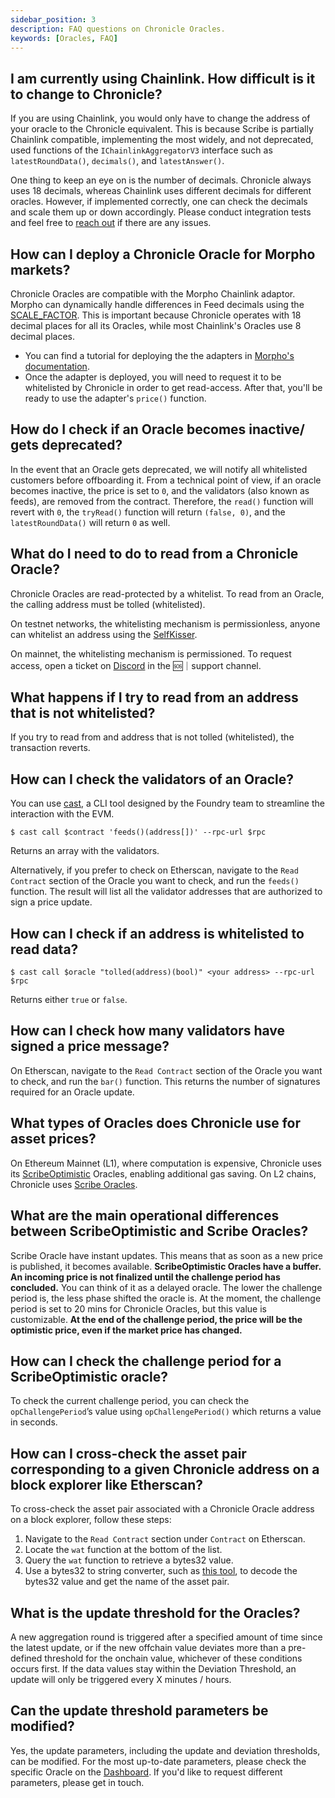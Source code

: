 ```yaml
---
sidebar_position: 3
description: FAQ questions on Chronicle Oracles.
keywords: [Oracles, FAQ]
---
```

## I am currently using Chainlink. How difficult is it to change to Chronicle?
If you are using Chainlink, you would only have to change the address of your oracle to the Chronicle equivalent. This is because Scribe is partially Chainlink compatible, implementing the most widely, and not deprecated, used functions of the `IChainlinkAggregatorV3` interface such as `latestRoundData()`, `decimals()`, and `latestAnswer()`. 

One thing to keep an eye on is the number of decimals. Chronicle always uses 18 decimals, whereas Chainlink uses different decimals for different oracles. However, if implemented correctly, one can check the decimals and scale them up or down accordingly. Please conduct integration tests and feel free to [reach out](https://discord.com/invite/CjgvJ9EspJ) if there are any issues.

## How can I deploy a Chronicle Oracle for Morpho markets?
Chronicle Oracles are compatible with the Morpho Chainlink adaptor. Morpho can dynamically handle differences in Feed decimals using the [SCALE_FACTOR](https://github.com/jar-o/morpho-blue-oracles/blob/b6c8ddb4666a6b7fe0b568ea3a5238bc8335de2a/src/morpho-chainlink/MorphoChainlinkOracleV2.sol#L145). This is important because Chronicle operates with 18 decimal places for all its Oracles, while most Chainlink's Oracles use 8 decimal places.
- You can find a tutorial for deploying the the adapters in [Morpho's documentation](https://github.com/morpho-org/morpho-blue-oracles/blob/main/src/morpho-chainlink/MorphoChainlinkOracleV2.sol).
- Once the adapter is deployed, you will need to request it to be whitelisted by Chronicle in order to get read-access. After that, you'll be ready to use the adapter's `price()` function. 

## How do I check if an Oracle becomes inactive/ gets deprecated?
In the event that an Oracle gets deprecated, we will notify all whitelisted customers before offboarding it.
From a technical point of view, if an oracle becomes inactive, the price is set to `0`, and the validators (also known as feeds), are removed from the contract. Therefore, the `read()` function will revert with `0`, the `tryRead()` function will return `(false, 0)`, and the `latestRoundData()` will return `0` as well. 

## What do I need to do to read from a Chronicle Oracle?

Chronicle Oracles are read-protected by a whitelist. To read from an Oracle, the calling address must be tolled (whitelisted).

On testnet networks, the whitelisting mechanism is permissionless, anyone can whitelist an address using the [SelfKisser](/Developers/Guides/whitelistAddress.md).

On mainnet, the whitelisting mechanism is permissioned. To request access, open a ticket on [Discord](https://discord.com/invite/CjgvJ9EspJ) in the 🆘｜support channel.

## What happens if I try to read from an address that is not whitelisted?

If you try to read from and address that is not tolled (whitelisted), the transaction reverts.


## How can I check the validators of an Oracle? 
You can use [cast](https://book.getfoundry.sh/reference/cast/cast), a CLI tool designed by the Foundry team to streamline the interaction with the EVM.

`$ cast call $contract 'feeds()(address[])' --rpc-url $rpc` 

Returns an array with the validators.

Alternatively, if you prefer to check on Etherscan, navigate to the `Read Contract` section of the Oracle you want to check, and run the `feeds()` function. The result will list all the validator addresses that are authorized to sign a price update. 

## How can I check if an address is whitelisted to read data?

`$ cast call $oracle "tolled(address)(bool)" <your address> --rpc-url $rpc`

Returns either `true` or `false`.

## How can I check how many validators have signed a price message?

On Etherscan, navigate to the `Read Contract` section of the Oracle you want to check, and run the `bar()` function. This returns the number of signatures required for an Oracle update. 

## What types of Oracles does Chronicle use for asset prices?

On Ethereum Mainnet (L1), where computation is expensive, Chronicle uses its [ScribeOptimistic](https://github.com/chronicleprotocol/scribe/blob/main/src/ScribeOptimistic.sol) Oracles, enabling additional gas saving. On L2 chains, Chronicle uses [Scribe Oracles](https://github.com/chronicleprotocol/scribe/blob/main/src/Scribe.sol). 

## What are the main operational differences between ScribeOptimistic and Scribe Oracles?
Scribe Oracle have instant updates. This means that as soon as a new price is published, it becomes available.
**ScribeOptimistic Oracles have a buffer. An incoming price is not finalized until the  challenge period has concluded.** You can think of it as a delayed oracle. The lower the challenge period is, the less phase shifted the oracle is. At the moment, the challenge period is set to 20 mins for Chronicle Oracles, but this value is customizable. **At the end of the challenge period, the price will be the optimistic price, even if the market price has changed.** 

## How can I check the challenge period for a ScribeOptimistic oracle?
To check the current challenge period, you can check the `opChallengePeriod`’s value using `opChallengePeriod()` which returns a value in seconds.

## How can I cross-check the asset pair corresponding to a given Chronicle address on a block explorer like Etherscan?
To cross-check the asset pair associated with a Chronicle Oracle address on a block explorer, follow these steps:
   1. Navigate to the `Read Contract` section under `Contract` on Etherscan.
   2. Locate the `wat` function at the bottom of the list.
   3. Query the `wat` function to retrieve a bytes32 value.
   4. Use a bytes32 to string converter, such as [this tool](https://web3-type-converter.onbrn.com/), to decode the bytes32 value and get the name of the asset pair.

## What is the update threshold for the Oracles?

A new aggregation round is triggered after a specified amount of time since the latest update, or if the new offchain value deviates more than a pre-defined threshold for the onchain value, whichever of these conditions occurs first. If the data values stay within the Deviation Threshold, an update will only be triggered every X minutes / hours.

## Can the update threshold parameters be modified?

Yes, the update parameters, including the update and deviation thresholds, can be modified. For the most up-to-date parameters, please check the specific Oracle on the [Dashboard](https://chroniclelabs.org/dashboard/oracles). If you'd like to request different parameters, please get in touch.
